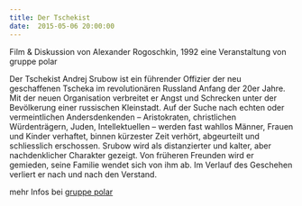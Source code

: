 ```yaml
---
title: Der Tschekist
date:  2015-05-06 20:00:00
---
```


Film &amp; Diskussion von Alexander Rogoschkin, 1992 eine Veranstaltung von gruppe polar



Der Tschekist Andrej Srubow ist ein führender Offizier der neu
geschaffenen Tscheka im revolutionären Russland Anfang der 20er
Jahre. Mit der neuen Organisation verbreitet er Angst und Schrecken
unter der Bevölkerung einer russischen Kleinstadt. Auf der Suche nach
echten oder vermeintlichen Andersdenkenden – Aristokraten, christlichen
Würdenträgern, Juden, Intellektuellen – werden fast wahllos Männer,
Frauen und Kinder verhaftet, binnen kürzester Zeit verhört, abgeurteilt
und schliesslich erschossen. Srubow wird als distanzierter und kalter,
aber nachdenklicher Charakter gezeigt. Von früheren Freunden wird er
gemieden, seine Familie wendet sich von ihm ab. Im Verlauf des Geschehen
verliert er nach und nach den Verstand.


mehr Infos bei <a href="http://gruppe-polar.org/der-tschekist/">gruppe
polar</a>

